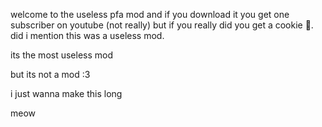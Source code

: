 welcome to the useless pfa mod and if you download it you get one subscriber on youtube (not really) but if you really did you get a cookie 🍪.
did i mention this was a useless mod.


its the most useless mod





but its not a mod 
:3











i just wanna make this long

































meow
